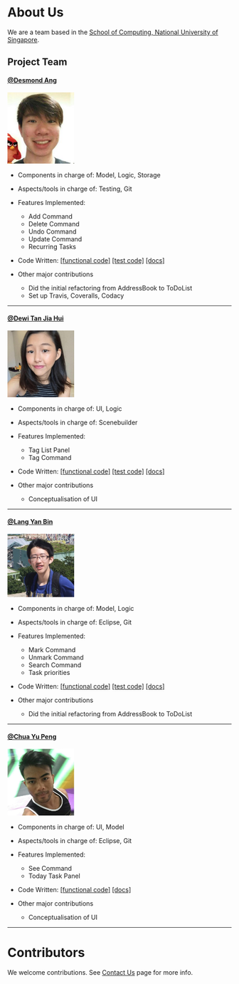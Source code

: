 # About Us

We are a team based in the [School of Computing, National University of Singapore](http://www.comp.nus.edu.sg).

## Project Team

<!-- @@author A0093896H -->
#### [@Desmond Ang](https://github.com/KnewYouWereTrouble)
<img src="images/Desmond.jpg" width="150"><br>
* Components in charge of: Model, Logic, Storage <br>
* Aspects/tools in charge of: Testing, Git <br>
* Features Implemented:
    * Add Command
    * Delete Command
    * Undo Command
    * Update Command
    * Recurring Tasks
* Code Written: [[functional code]](https://github.com/CS2103AUG2016-W13-C1/main/blob/master/collated/main/A0093896H.md)
[[test code]](https://github.com/CS2103AUG2016-W13-C1/main/blob/master/collated/test/A0093896H.md)
[[docs]](https://github.com/CS2103AUG2016-W13-C1/main/blob/master/collated/docs/A0093896H.md)

* Other major contributions
    * Did the initial refactoring from AddressBook to ToDoList
    * Set up Travis, Coveralls, Codacy

-----
<!-- @@author A0142421X -->
#### [@Dewi Tan Jia Hui](https://github.com/jessidew95)
<img src="images/DewiTanJiaHui.jpg" width="150"><br>
* Components in charge of: UI, Logic <br>
* Aspects/tools in charge of: Scenebuilder <br>
* Features Implemented:
    * Tag List Panel
    * Tag Command
* Code Written: [[functional code]](https://github.com/CS2103AUG2016-W13-C1/main/blob/master/collated/main/A0142421X.md)
[[test code]](https://github.com/KnewYouWereTrouble)
[[docs]](https://github.com/CS2103AUG2016-W13-C1/main/blob/master/collated/docs/A0142421X.md)

* Other major contributions
    * Conceptualisation of UI

-----
<!-- @@author A0121643R -->
#### [@Lang Yan Bin](https://github.com/langyanbin0314)
<img src="images/LangYanBin.jpg" width="150"><br>
* Components in charge of: Model, Logic <br>
* Aspects/tools in charge of: Eclipse, Git <br>
* Features Implemented:
    * Mark Command
    * Unmark Command
    * Search Command
    * Task priorities
* Code Written: [[functional code]](https://github.com/CS2103AUG2016-W13-C1/main/blob/master/collated/main/A0121643R.md)
[[test code]](https://github.com/CS2103AUG2016-W13-C1/main/blob/master/collated/test/A0121643R.md)
[[docs]](https://github.com/CS2103AUG2016-W13-C1/main/blob/master/collated/docs/A0121643R.md)

* Other major contributions
    * Did the initial refactoring from AddressBook to ToDoList

-----
<!-- @@author A0138967J -->
#### [@Chua Yu Peng](http://github.com/chuayupeng)
<img src="images/ChuaYuPeng.jpg" width="150"><br>
* Components in charge of: UI, Model <br>
* Aspects/tools in charge of: Eclipse, Git <br>
* Features Implemented:
    * See Command
    * Today Task Panel
* Code Written: [[functional code]](https://github.com/CS2103AUG2016-W13-C1/main/blob/master/collated/main/A0138967J.md)
[[docs]](https://github.com/CS2103AUG2016-W13-C1/main/blob/master/collated/docs/A0138967J.md)

* Other major contributions
    * Conceptualisation of UI

 -----

# Contributors

We welcome contributions. See [Contact Us](ContactUs.md) page for more info.
